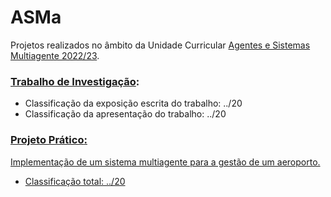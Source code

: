 # ASMa

Projetos realizados no âmbito da Unidade Curricular <ins>Agentes e Sistemas Multiagente 2022/23</ins>.

### <a href="https://github.com/sailoring-rgb/PROJECTS/tree/main/Mestrado/1%C2%BA%20Ano/2%C2%BA%20Semestre/Sistemas%20Inteligentes/Agentes%20e%20Sistemas%20Multiagente/Trabalho%20de%20Investiga%C3%A7%C3%A3o"><b>Trabalho de Investigação</b></a>:

-   Classificação da exposição escrita do trabalho: ../20
-   Classificação da apresentação do trabalho: ../20

### <a href="https://github.com/LittleLevi05/Airport-System"><b>Projeto Prático</b>:

Implementação de um sistema multiagente para a gestão de um aeroporto.

-   Classificação total: ../20
